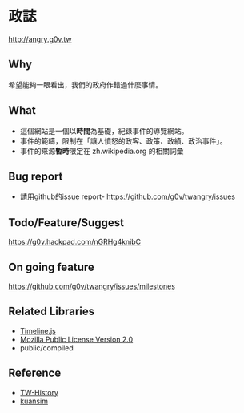 政誌
====
http://angry.g0v.tw

Why
---
希望能夠一眼看出，我們的政府作錯過什麼事情。

What
----
 - 這個網站是一個以**時間**為基礎，紀錄事件的導覽網站。
 - 事件的範疇，限制在「讓人憤怒的政客、政策、政績、政治事件」。
 - 事件的來源**暫時**限定在 zh.wikipedia.org 的相關詞彙

Bug report
----------
 - 請用github的issue report- https://github.com/g0v/twangry/issues

Todo/Feature/Suggest
--------------------
https://g0v.hackpad.com/nGRHg4knibC

On going feature
----------------
https://github.com/g0v/twangry/issues/milestones

Related Libraries
-----------------
 - [Timeline.js](http://timeline.verite.co/)
  - [Mozilla Public License Version 2.0](https://raw.github.com/VeriteCo/TimelineJS/master/LICENSE)
  - public/compiled

Reference
---------
 - [TW-History](https://github.com/g0v/TW-history)
 - [kuansim](https://github.com/g0v/kuansim)


